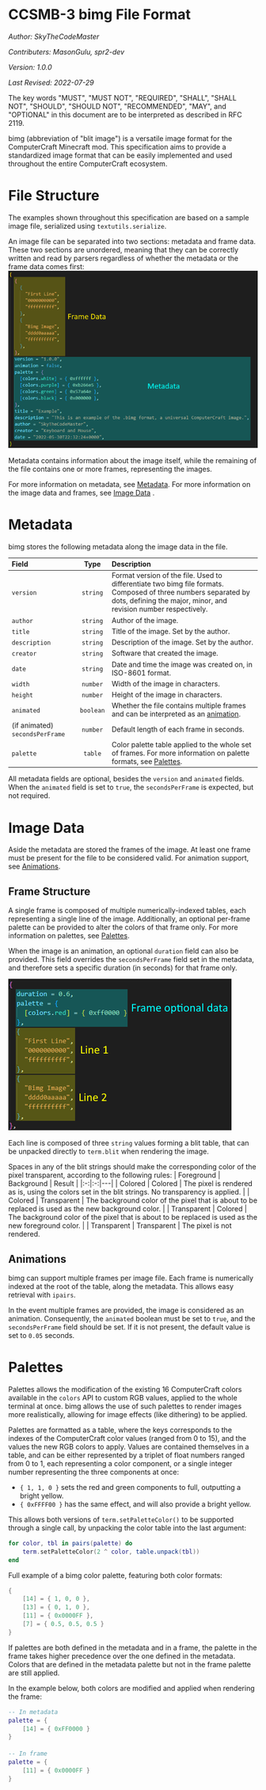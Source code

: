 # CCSMB-3 bimg File Format

*Author: SkyTheCodeMaster*

*Contributers: MasonGulu, spr2-dev*

*Version: 1.0.0*

*Last Revised: 2022-07-29*

The key words "MUST", "MUST NOT", "REQUIRED", "SHALL", "SHALL
NOT", "SHOULD", "SHOULD NOT", "RECOMMENDED",  "MAY", and
"OPTIONAL" in this document are to be interpreted as described in
RFC 2119.

bimg (abbreviation of "blit image") is a versatile image format for the ComputerCraft Minecraft mod.
This specification aims to provide a standardized image format that can be easily implemented and used throughout the entire ComputerCraft ecosystem.

# File Structure
The examples shown throughout this specification are based on a sample image file, serialized using `textutils.serialize`.

An image file can be separated into two sections: metadata and frame data. These two sections are unordered, meaning that they can be correctly written and read by parsers regardless of whether the metadata or the frame data comes first:
![Format overview](media/CCSMB-3/file-structure.png?raw=true)

Metadata contains information about the image itself, while the remaining of the file contains one or more frames, representing the images.

For more information on metadata, see [Metadata](#metadata). For more information on the image data and frames, see [Image Data](#image-data)
.
# Metadata
bimg stores the following metadata along the image data in the file.

| Field | Type | Description |
|:--|:-:|:--|
| `version` | `string` | Format version of the file. Used to differentiate two bimg file formats. Composed of three numbers separated by dots, defining the major, minor, and revision number respectively. |
| `author` | `string` | Author of the image. |
| `title` | `string` | Title of the image. Set by the author.
| `description` | `string` | Description of the image. Set by the author. |
| `creator` | `string` | Software that created the image. |
| `date` | `string` | Date and time the image was created on, in ISO-8601 format. |
| `width` | `number` | Width of the image in characters. |
| `height` | `number` | Height of the image in characters. |
| `animated` | `boolean` | Whether the file contains multiple frames and can be interpreted as an [animation](#animations).
| (if animated) `secondsPerFrame` | `number` | Default length of each frame in seconds.
| `palette` | `table` | Color palette table applied to the whole set of frames. For more information on palette formats, see [Palettes](#palettes).

All metadata fields are optional, besides the `version` and `animated` fields. When the `animated` field is set to `true`, the `secondsPerFrame` is expected, but not required.

# Image Data
Aside the metadata are stored the frames of the image. At least one frame must be present for the file to be considered valid.
For animation support, see [Animations](#animations).

## Frame Structure
A single frame is composed of multiple numerically-indexed tables, each representing a single line of the image.
Additionally, an optional per-frame palette can be provided to alter the colors of that frame only. For more information on palettes, see [Palettes](#palettes).

When the image is an animation, an optional `duration` field can also be provided. This field overrides the `secondsPerFrame` field set in the metadata, and therefore sets a specific duration (in seconds) for that frame only.

![Frame Data](media/CCSMB-3/frame-structure.png)

Each line is composed of three `string` values forming a blit table, that can be unpacked directly to `term.blit` when rendering the image.

Spaces in any of the blit strings should make the corresponding color of the pixel transparent, according to the following rules:
| Foreground | Background | Result |
|:-:|:-:|---|
| Colored | Colored | The pixel is rendered as is, using the colors set in the blit strings. No transparency is applied. |
| Colored | Transparent | The background color of the pixel that is about to be replaced is used as the new background color. |
| Transparent | Colored | The background color of the pixel that is about to be replaced is used as the new foreground color. |
| Transparent | Transparent | The pixel is not rendered.

## Animations
bimg can support multiple frames per image file. Each frame is numerically indexed at the root of the table, along the metadata. This allows easy retrieval with `ipairs`.

In the event multiple frames are provided, the image is considered as an animation. Consequently, the `animated` boolean must be set to `true`, and the `secondsPerFrame` field should be set. If it is not present, the default value is set to `0.05` seconds.

# Palettes
Palettes allows the modification of the existing 16 ComputerCraft colors available in the `colors` API to custom RGB values, applied to the whole terminal at once.
bimg allows the use of such palettes to render images more realistically, allowing for image effects (like dithering) to be applied.

Palettes are formatted as a table, where the keys corresponds to the indexes of the ComputerCraft color values (ranged from 0 to 15), and the values the new RGB colors to apply.
Values are contained themselves in a table, and can be either represented by a triplet of float numbers ranged from 0 to 1, each representing a color component, or a single integer number representing the three components at once:
 - `{ 1, 1, 0 }` sets the red and green components to full, outputting a bright yellow.
 - `{ 0xFFFF00 }` has the same effect, and will also provide a bright yellow.

This allows both versions of `term.setPaletteColor()` to be supported through a single call, by unpacking the color table into the last argument:
```lua
for color, tbl in pairs(palette) do
    term.setPaletteColor(2 ^ color, table.unpack(tbl))
end
```

Full example of a bimg color palette, featuring both color formats:
```lua
{
    [14] = { 1, 0, 0 },
    [13] = { 0, 1, 0 },
    [11] = { 0x0000FF },
    [7] = { 0.5, 0.5, 0.5 }
}
```

If palettes are both defined in the metadata and in a frame, the palette in the frame takes higher precedence over the one defined in the metadata. Colors that are defined in the metadata palette but not in the frame palette are still applied.

In the example below, both colors are modified and applied when rendering the frame:
```lua
-- In metadata
palette = {
    [14] = { 0xFF0000 }
}

-- In frame
palette = {
    [11] = { 0x0000FF }
}
```
